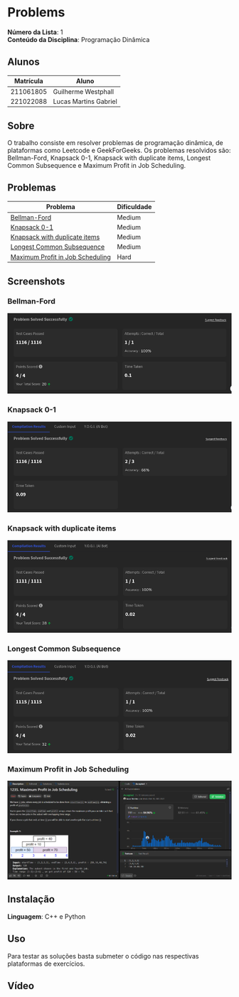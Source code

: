 # Problems

**Número da Lista**: 1<br>
**Conteúdo da Disciplina**: Programação Dinâmica<br>

## Alunos
| Matrícula | Aluno                 |
| --------- | --------------------- |
| 211061805 | Guilherme Westphall   |
| 221022088 | Lucas Martins Gabriel |

## Sobre 

O trabalho consiste em resolver problemas de programação dinâmica, de plataformas como Leetcode e GeekForGeeks. Os problemas resolvidos são: Bellman-Ford, Knapsack 0-1, Knapsack with duplicate items, Longest Common Subsequence e Maximum Profit in Job Scheduling.

## Problemas 

| Problema                                                                                                                                                                        | Dificuldade |
| ------------------------------------------------------------------------------------------------------------------------------------------------------------------------------- | ----------- |
| [Bellman-Ford](https://www.geeksforgeeks.org/problems/distance-from-the-source-bellman-ford-algorithm/1?itm_source=geeksforgeeks&itm_medium=article&itm_campaign=practice_card) | Medium      |
| [Knapsack 0-1](https://www.geeksforgeeks.org/problems/0-1-knapsack-problem0945/1)                                                                                               | Medium      |
| [Knapsack with duplicate items](https://www.geeksforgeeks.org/problems/knapsack-with-duplicate-items4201/1)                                                                     | Medium      |
| [Longest Common Subsequence ](https://www.geeksforgeeks.org/problems/longest-common-subsequence-1587115620/1?page=1&category=Dynamic%20Programming&sortBy=submissions)          | Medium      |
| [Maximum Profit in Job Scheduling](https://leetcode.com/problems/maximum-profit-in-job-scheduling/)                                                                             | Hard        |

## Screenshots

### Bellman-Ford

![Bellman-Ford](assets/bellman-ford.png)

### Knapsack 0-1

![Knapsack 0-1](assets/knapsack01.png)

### Knapsack with duplicate items

![Knapsack with duplicate items](assets/dup-knapsack.png)

### Longest Common Subsequence

![Longest Common Subsequence](assets/long_subseq.png)

### Maximum Profit in Job Scheduling

![Maximum Profit in Job Scheduling](assets/maximum_profit.png)

## Instalação 
**Linguagem**: C++ e Python<br>

## Uso 
Para testar as soluções basta submeter o código nas respectivas plataformas de exercícios.

## Vídeo




